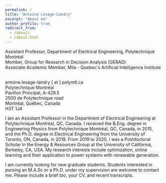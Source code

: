 ```yaml
---
permalink: /
title: "Antoine Lesage-Landry"
excerpt: "About me"
author_profile: true
redirect_from: 
  - /about/
  - /about.html
---
```

Assistant Professor, Department of Electrical Engineering, Polytechnique Montréal<br />
Member, Group for Research in Decision Analysis (GERAD)<br />
Associate Academic Member, Mila - Quebec's Artificial Intelligence Institute<br />
<br />

antoine.lesage-landry [ at ] polymtl.ca<br />
Polytechnique Montréal<br />
Pavillon Principal, A-429.5 <br />
2500 de Polytechnique road<br />
Montréal, Québec, Canada<br />
H3T 1J4<br />


I am an Assistant Professor in the Department of Electrical Engineering at Polytechnique Montréal, QC, Canada. I received the B.Eng. degree in Engineering Physics from Polytechnique Montréal, QC, Canada, in 2015, and the Ph.D. degree in Electrical Engineering from the University of Toronto, ON, Canada, in 2019.
From 2019 to 2020, I was a Postdoctoral Scholar in the Energy & Resources Group at the University of California, Berkeley, CA, USA. My research interests include optimization, online learning and their application to power systems with renewable generation.

I am currently looking for new graduate students. Students interested in pursing an M.A.Sc or a Ph.D. under my supervision are welcome to contact me. Please include a brief bio, your CV, and recent transcripts.

<!-- I am also specifically looking for a postdoctoral fellow for the following [research project](http://alesagelandry.github.io/ProjDesc_AlliancePDF_eng.pdf) to be done in collaboration with my colleagues [Prof. Dagdougi](https://www.polymtl.ca/expertises/en/dagdougui-hanane), [Prof. Audet](https://www.polymtl.ca/expertises/en/audet-charles), and [Prof. Le Digabel](https://www.polymtl.ca/expertises/en/le-digabel-sebastien). For more information on how to apply, please see the research proposal. -->

<!-- I am also specifically looking for a PhD student for the following [research project](http://alesagelandry.github.io/PhD_NetworkAccess.pdf) in the field of communication systems to be done in collaboration with my colleagues [Prof. Karabulut Kurt](https://www.polymtl.ca/expertises/en/karabulut-kurt-gunes). For more information on how to apply, please see the research proposal. -->
